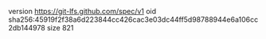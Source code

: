 version https://git-lfs.github.com/spec/v1
oid sha256:45919f2f38a6d223844cc426cac3e03dc44ff5d98788944e6a106cc2db144978
size 821
